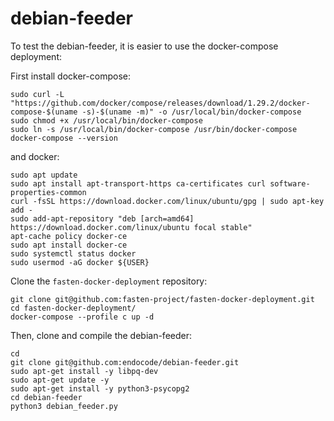 # debian-feeder

To test the debian-feeder, it is easier to use the docker-compose deployment:

First install docker-compose:

```
sudo curl -L "https://github.com/docker/compose/releases/download/1.29.2/docker-compose-$(uname -s)-$(uname -m)" -o /usr/local/bin/docker-compose
sudo chmod +x /usr/local/bin/docker-compose
sudo ln -s /usr/local/bin/docker-compose /usr/bin/docker-compose
docker-compose --version
```

and docker:

```
sudo apt update
sudo apt install apt-transport-https ca-certificates curl software-properties-common
curl -fsSL https://download.docker.com/linux/ubuntu/gpg | sudo apt-key add -
sudo add-apt-repository "deb [arch=amd64] https://download.docker.com/linux/ubuntu focal stable"
apt-cache policy docker-ce
sudo apt install docker-ce
sudo systemctl status docker
sudo usermod -aG docker ${USER}
```

Clone the `fasten-docker-deployment` repository:

```
git clone git@github.com:fasten-project/fasten-docker-deployment.git
cd fasten-docker-deployment/
docker-compose --profile c up -d
```

Then, clone and compile the debian-feeder:

```
cd 
git clone git@github.com:endocode/debian-feeder.git
sudo apt-get install -y libpq-dev
sudo apt-get update -y
sudo apt-get install -y python3-psycopg2
cd debian-feeder
python3 debian_feeder.py
```
